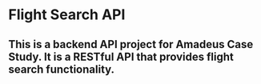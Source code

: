 # Flight Search API

## This is a backend API project for Amadeus Case Study. It is a RESTful API that provides flight search functionality.